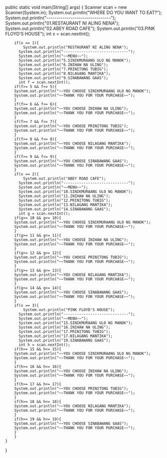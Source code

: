 















public static void main(String[] args) {
        Scanner scan = new Scanner(System.in);
         System.out.println("WHERE DO YOU WANT TO EAT?");
            System.out.println("--------------------------------");
            System.out.println("01.RESTAURANT NI ALING NENA");
            System.out.println("02.ABEY ROAD CAFE");
            System.out.println("03.PINK FLOYD'S HOUSE");
        int x = scan.nextInt();
        
        if(x == 1){
            System.out.println("RESTAURANT NI ALING NENA");
          System.out.println("-----------------------------");
          System.out.println("~~MENU~~");
          System.out.println("5.SINIKMURAANG ULO NG MANOK");
          System.out.println("6.INIHAW NA ULING");
          System.out.println("7.PRINITONG TUBIG");
          System.out.println("8.NILAGANG MANTIKA");
          System.out.println("9.SINABAWANG GAAS");
          int f = scan.nextInt();
        if(f>= 5 && f<= 5){
        System.out.println("~~YOU CHOOSE SINIKMURAANG ULO NG MANOK");
        System.out.println("~~THANK YOU FOR YOUR PURCHASE~~");
        }
        if(f>= 6 && f<= 6){
        System.out.println("~~YOU CHOOSE INIHAW NA ULING");
        System.out.println("~~THANK YOU FOR YOUR PURCHASE~~");
        } 
        if(f>= 7 && f<= 7){
        System.out.println("~~YOU CHOOSE PRINITONG TUBIG");
        System.out.println("~~THANK YOU FOR YOUR PURCHASE~~");
        }
        if(f>= 8 && f<= 8){
        System.out.println("~~YOU CHOOSE NILAGANG MANTIKA");
        System.out.println("~~THANK YOU FOR YOUR PURCHASE~~");
        } 
        if(f>= 9 && f<= 9){
        System.out.println("~~YOU CHOOSE SINABAWANG GAAS");
        System.out.println("~~THANK YOU FOR YOUR PURCHASE~~");
        } 
        if(x == 2){
            System.out.println("ABEY ROAD CAFE");
          System.out.println("-----------------------------");
          System.out.println("~~MENU~~");
          System.out.println("10.SINIKMURAANG ULO NG MANOK");
          System.out.println("11.INIHAW NA ULING");
          System.out.println("12.PRINITONG TUBIG");
          System.out.println("13.NILAGANG MANTIKA");
          System.out.println("14.SINABAWANG GAAS");
          int g = scan.nextInt();
        if(g>= 10 && g<= 10){
        System.out.println("~~YOU CHOOSE SINIKMURAANG ULO NG MANOK");
        System.out.println("~~THANK YOU FOR YOUR PURCHASE~~");
        }
        if(g>= 11 && g<= 11){
        System.out.println("~~YOU CHOOSE INIHAW NA ULING");
        System.out.println("~~THANK YOU FOR YOUR PURCHASE~~");
        } 
        if(g>= 12 && g<= 12){
        System.out.println("~~YOU CHOOSE PRINITONG TUBIG");
        System.out.println("~~THANK YOU FOR YOUR PURCHASE~~");
        }
        if(g>= 13 && g<= 13){
        System.out.println("~~YOU CHOOSE NILAGANG MANTIKA");
        System.out.println("~~THANK YOU FOR YOUR PURCHASE~~");
        } 
        if(g>= 14 && g<= 14){
        System.out.println("~~YOU CHOOSE SINABAWANG GAAS");
        System.out.println("~~THANK YOU FOR YOUR PURCHASE~~");
        } 
        if(x == 3){
            System.out.println("PINK FLOYD'S HOUSE");
          System.out.println("-----------------------------");
          System.out.println("~~MENU~~");
          System.out.println("15.SINIKMURAANG ULO NG MANOK");
          System.out.println("16.INIHAW NA ULING");
          System.out.println("17.PRINITONG TUBIG");
          System.out.println("17.NILAGANG MANTIKA");
          System.out.println("19.SINABAWANG GAAS");
          int h = scan.nextInt();
        if(h>= 15 && h<= 15){
        System.out.println("~~YOU CHOOSE SINIKMURAANG ULO NG MANOK");
        System.out.println("~~THANK YOU FOR YOUR PURCHASE~~");
        }
        if(h>= 16 && h<= 16){
        System.out.println("~~YOU CHOOSE INIHAW NA ULING");
        System.out.println("~~THANK YOU FOR YOUR PURCHASE~~");
        } 
        if(h>= 17 && h<= 17){
        System.out.println("~~YOU CHOOSE PRINITONG TUBIG");
        System.out.println("~~THANK YOU FOR YOUR PURCHASE~~");
        }
        if(h>= 18 && h<= 18){
        System.out.println("~~YOU CHOOSE NILAGANG MANTIKA");
        System.out.println("~~THANK YOU FOR YOUR PURCHASE~~");
        } 
        if(h>= 19 && h<= 19){
        System.out.println("~~YOU CHOOSE SINABAWANG GAAS");
        System.out.println("~~THANK YOU FOR YOUR PURCHASE~~");
        } 
        }     
    }
}
